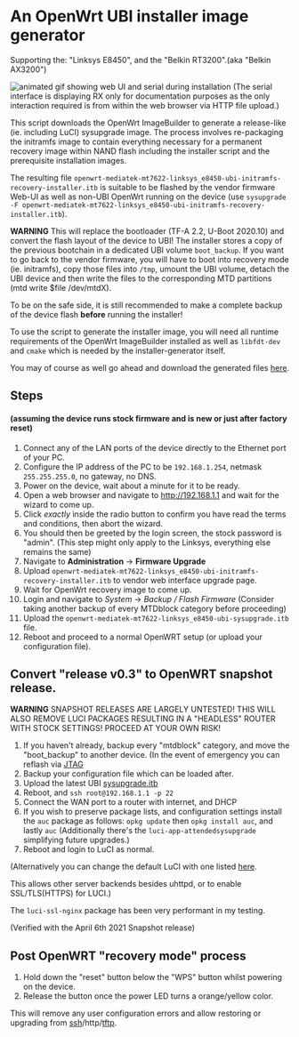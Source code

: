 # An OpenWrt UBI installer image generator
Supporting the: "Linksys E8450", and the "Belkin RT3200".(aka "Belkin AX3200")

![animated gif showing web UI and serial during installation](https://user-images.githubusercontent.com/9948313/108781223-78915500-7561-11eb-851a-3c4c744ad6c2.gif)
(The serial interface is displaying RX only for documentation purposes as the only interaction required is from within the web browser via HTTP file upload.)

This script downloads the OpenWrt ImageBuilder to generate a release-like (ie. including LuCI) sysupgrade image. 
The process involves re-packaging the initramfs image to contain everything necessary for a permanent recovery image within NAND flash including the installer script and the prerequisite installation images.

The resulting file `openwrt-mediatek-mt7622-linksys_e8450-ubi-initramfs-recovery-installer.itb` is suitable to be flashed by the vendor firmware Web-UI as well as non-UBI OpenWrt running on the device (use `sysupgrade -F openwrt-mediatek-mt7622-linksys_e8450-ubi-initramfs-recovery-installer.itb`).

**WARNING** This will replace the bootloader (TF-A 2.2, U-Boot 2020.10) and convert the flash layout of the device to UBI! The installer stores a copy of the previous bootchain in a dedicated UBI volume `boot_backup`. If you want to go back to the vendor firmware, you will have to boot into recovery mode (ie. initramfs),
copy those files into `/tmp`, umount the UBI volume, detach the UBI device and then write the files to the corresponding MTD partitions (mtd write $file /dev/mtdX).

To be on the safe side, it is still recommended to make a complete backup of the device flash __**before**__ running the installer!

To use the script to generate the installer image, you will need all runtime requirements of the OpenWrt ImageBuilder installed as well as `libfdt-dev` and `cmake` which is needed by the installer-generator itself.

You may of course as well go ahead and download the generated files [here](https://github.com/dangowrt/linksys-e8450-openwrt-installer/releases).

## Steps
#### (assuming the device runs stock firmware and is new or just after factory reset)

1. Connect any of the LAN ports of the device directly to the Ethernet port of your PC.
2. Configure the IP address of the PC to be `192.168.1.254`, netmask `255.255.255.0`, no gateway, no DNS.
3. Power on the device, wait about a minute for it to be ready.
4. Open a web browser and navigate to http://192.168.1.1 and wait for the wizard to come up.
5. Click *exactly* inside the radio button to confirm you have read the terms and conditions, then abort the wizard.
6. You should then be greeted by the login screen, the stock password is "admin". (This step might only apply to the Linksys, everything else remains the same) 
7. Navigate to __Administration__ -> __Firmware Upgrade__
8. Upload `openwrt-mediatek-mt7622-linksys_e8450-ubi-initramfs-recovery-installer.itb` to vendor web interface upgrade page.
9. Wait for OpenWrt recovery image to come up.
10. Login and navigate to _System_ -> _Backup / Flash Firmware_ (Consider taking another backup of every MTDblock category before proceeding)
11. Upload the `openwrt-mediatek-mt7622-linksys_e8450-ubi-sysupgrade.itb` file.
12. Reboot and proceed to a normal OpenWRT setup (or upload your configuration file).

## Convert "release v0.3" to OpenWRT snapshot release.
**WARNING** SNAPSHOT RELEASES ARE LARGELY UNTESTED! 
THIS WILL ALSO REMOVE LUCI PACKAGES RESULTING IN A "HEADLESS" ROUTER WITH STOCK SETTINGS!
PROCEED AT YOUR OWN RISK!
1. If you haven't already, backup every "mtdblock" category, and move the "boot_backup" to another device. (In the event of emergency you can reflash via [JTAG](https://openwrt.org/toh/linksys/linksys_e8450)
2. Backup your configuration file which can be loaded after.
3. Upload the latest UBI [sysupgrade.itb](https://downloads.openwrt.org/snapshots/targets/mediatek/mt7622/openwrt-mediatek-mt7622-linksys_e8450-ubi-squashfs-sysupgrade.itb)
4. Reboot, and `ssh root@192.168.1.1 -p 22`
5. Connect the WAN port to a router with internet, and DHCP
6. If you wish to preserve package lists, and configuration settings install the `auc` package as follows:
`opkg update` then `opkg install auc`, and lastly `auc` (Additionally there's the `luci-app-attendedsysupgrade` simplifying future upgrades.)
7. Reboot and login to LuCI as normal. 

(Alternatively you can change the default LuCI with one listed [here](https://openwrt.org/docs/guide-user/luci/luci.essentials).

This allows other server backends besides uhttpd, or to enable SSL/TLS(HTTPS) for LUCI.)

The `luci-ssl-nginx` package has been very performant in my testing. 

(Verified with the April 6th 2021 Snapshot release)

## Post OpenWRT "recovery mode" process
1. Hold down the "reset" button below the "WPS" button whilst powering on the device.
2. Release the button once the power LED turns a orange/yellow color.

This will remove any user configuration errors and allow restoring or upgrading from [ssh](https://openwrt.org/docs/guide-user/installation/sysupgrade.cli)/http/[tftp](https://openwrt.org/docs/guide-user/installation/generic.flashing.tftp).
